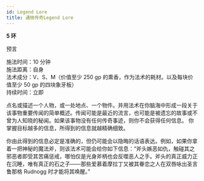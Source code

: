 ```yaml
---
id: Legend Lore
title: 通晓传奇Legend Lore
---
```


**5 环**

预言

施法时间：10 分钟  
施法距离：自身  
法术成分：V、S、M（价值至少 250 gp 的熏香，作为法术的耗材。以及每块价值至少 50 gp 的四块象牙板）  
持续时间：立即

点名或描述一个人物，或一处地点、一个物件。并用法术在你脑海中形成一段关于该事物重要传闻的简单概述。传闻可能是最近的流言，也可能是被遗忘的故事或不曾为人知晓的秘闻。如果该事物没有任何传奇事迹，则你不会获得任何信息。
你掌握目标越多的信息，所得到的信息就越精确细致。

你由此得到的信息必定是准确的，但仍可能会以隐晦的话语表达。例如，如果你拿着一把神秘的魔法斧，则该法术可能会给你如下信息：“斧头嫉恶如仇，触碰其之邪恶者即受其苦痛惩戒，哪怕仅是光身斧柄也会反噬恶人之手。斧头的真正威力正在沉睡，唯有真正的石之子——那些爱慕着摩拉丁又被其眷恋之人在双唇咏出圣言鲁那格
Rudnogg 时才能将其唤醒。”
